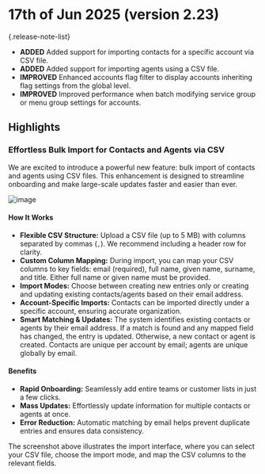 # 17th of Jun 2025 (version 2.23)

{.release-note-list}
- **ADDED** Added support for importing contacts for a specific account via CSV file.
- **ADDED** Added support for importing agents using a CSV file.
- **IMPROVED** Enhanced accounts flag filter to display accounts inheriting flag settings from the global level.
- **IMPROVED** Improved performance when batch modifying service group or menu group settings for accounts.

## Highlights

### Effortless Bulk Import for Contacts and Agents via CSV

We are excited to introduce a powerful new feature: bulk import of contacts and agents using CSV files. This enhancement is designed to streamline onboarding and make large-scale updates faster and easier than ever.

![image](https://github.com/user-attachments/assets/13c1fe9b-a7c7-47bf-8a4c-307e865ee03b)

#### How It Works
- **Flexible CSV Structure:** Upload a CSV file (up to 5 MB) with columns separated by commas (`,`). We recommend including a header row for clarity.
- **Custom Column Mapping:** During import, you can map your CSV columns to key fields: email (required), full name, given name, surname, and title. Either full name or given name must be provided.
- **Import Modes:** Choose between creating new entries only or creating and updating existing contacts/agents based on their email address.
- **Account-Specific Imports:** Contacts can be imported directly under a specific account, ensuring accurate organization.
- **Smart Matching & Updates:** The system identifies existing contacts or agents by their email address. If a match is found and any mapped field has changed, the entry is updated. Otherwise, a new contact or agent is created. Contacts are unique per account by email; agents are unique globally by email.

#### Benefits
- **Rapid Onboarding:** Seamlessly add entire teams or customer lists in just a few clicks.
- **Mass Updates:** Effortlessly update information for multiple contacts or agents at once.
- **Error Reduction:** Automatic matching by email helps prevent duplicate entries and ensures data consistency.

The screenshot above illustrates the import interface, where you can select your CSV file, choose the import mode, and map the CSV columns to the relevant fields.


